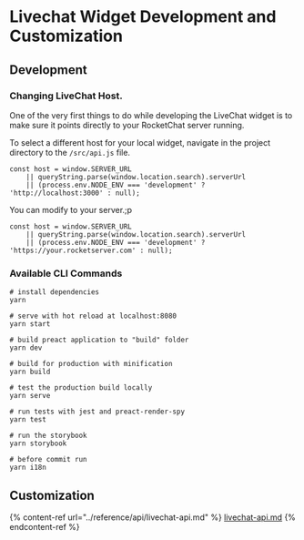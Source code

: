 # Livechat Widget Development and Customization

## Development&#x20;

### Changing LiveChat Host.

One of the very first things to do while developing the LiveChat widget is to make sure it points directly to your RocketChat server running.

To select a different host for your local widget, navigate in the project directory to the  `/src/api.js` file.

```
const host = window.SERVER_URL
	|| queryString.parse(window.location.search).serverUrl
	|| (process.env.NODE_ENV === 'development' ? 'http://localhost:3000' : null);
```

You can modify to your server.;p

```
const host = window.SERVER_URL
	|| queryString.parse(window.location.search).serverUrl
	|| (process.env.NODE_ENV === 'development' ? 'https://your.rocketserver.com' : null);
```

### Available CLI Commands

```
# install dependencies
yarn

# serve with hot reload at localhost:8080
yarn start

# build preact application to "build" folder
yarn dev

# build for production with minification
yarn build

# test the production build locally
yarn serve

# run tests with jest and preact-render-spy
yarn test

# run the storybook
yarn storybook

# before commit run
yarn i18n
```

## Customization

{% content-ref url="../reference/api/livechat-api.md" %}
[livechat-api.md](../reference/api/livechat-api.md)
{% endcontent-ref %}
